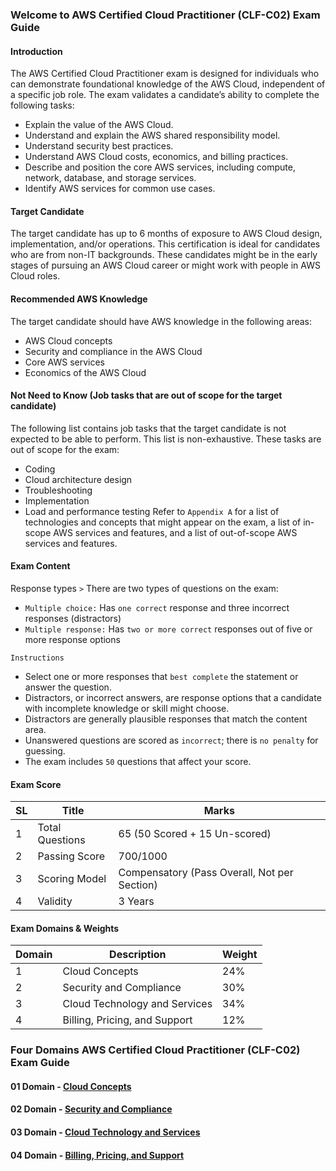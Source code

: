 ### Welcome to AWS Certified Cloud Practitioner (CLF-C02) Exam Guide
#### Introduction
The AWS Certified Cloud Practitioner exam is designed for individuals who can demonstrate foundational knowledge of the AWS Cloud, independent of a specific job role. The exam validates a candidate’s ability to complete the following tasks: 
- Explain the value of the AWS Cloud. 
- Understand and explain the AWS shared responsibility model. 
- Understand security best practices. 
- Understand AWS Cloud costs, economics, and billing practices. 
- Describe and position the core AWS services, including compute, network, database, and storage services. 
- Identify AWS services for common use cases.

#### Target Candidate
The target candidate has up to 6 months of exposure to AWS Cloud design, implementation, and/or operations. This certification is ideal for candidates who are from non-IT backgrounds. These candidates might be in the early stages of pursuing an AWS Cloud career or might work with people in AWS Cloud roles. 

#### Recommended AWS Knowledge 
The target candidate should have AWS knowledge in the following areas: 
- AWS Cloud concepts 
- Security and compliance in the AWS Cloud 
- Core AWS services 
- Economics of the AWS Cloud

#### Not Need to Know (Job tasks that are out of scope for the target candidate)
The following list contains job tasks that the target candidate is not expected to be able to 
perform. This list is non-exhaustive. These tasks are out of scope for the exam: 
- Coding 
- Cloud architecture design 
- Troubleshooting 
- Implementation 
- Load and performance testing 
Refer to `Appendix A` for a list of technologies and concepts that might appear on the exam, a list of in-scope AWS services and features, and a list of out-of-scope AWS services and features.

#### Exam Content 
Response types `>` There are two types of questions on the exam: 
- `Multiple choice:` Has `one correct` response and three incorrect responses (distractors) 
- `Multiple response:` Has `two or more correct` responses out of five or more response 
options

`Instructions`
- Select one or more responses that `best complete` the statement or answer the question.
- Distractors, or incorrect answers, are response options that a candidate with incomplete knowledge or skill might choose. 
- Distractors are generally plausible responses that match the content area. 
- Unanswered questions are scored as `incorrect`; there is `no penalty` for guessing. 
- The exam includes `50` questions that affect your score.


#### Exam Score
| SL  | Title           | Marks                                        |
| --- | --------------- | -------------------------------------------- |
| 1   | Total Questions | 65 (50 Scored + 15 Un-scored)                |
| 2   | Passing Score   | 700/1000                                     |
| 3   | Scoring Model   | Compensatory (Pass Overall, Not per Section) |
| 4   | Validity        | 3 Years                                      |

#### Exam Domains & Weights
| Domain | Description                   | Weight |
| ------ | ----------------------------- | ------ |
| 1      | Cloud Concepts                | 24%    |
| 2      | Security and Compliance       | 30%    |
| 3      | Cloud Technology and Services | 34%    |
| 4      | Billing, Pricing, and Support | 12%    |

### Four Domains AWS Certified Cloud Practitioner (CLF-C02) Exam Guide
#### 01 Domain - [Cloud Concepts](https://github.com/jakir-ruet/aws-beginners-professionals/blob/master/01-AWS%20Certified%20Cloud%20Practitioner/01-domain-cloud-concepts-24%25/Readme.md)
#### 02 Domain - [Security and Compliance](https://github.com/jakir-ruet/aws-beginners-professionals/blob/master/01-AWS%20Certified%20Cloud%20Practitioner/02-domain-security-compliance-30%25/Readme.md)
#### 03 Domain - [Cloud Technology and Services](https://github.com/jakir-ruet/aws-beginners-professionals/blob/master/01-AWS%20Certified%20Cloud%20Practitioner/03-domain-cloud-technology-services-34%25/Readme.md)
#### 04 Domain - [Billing, Pricing, and Support](https://github.com/jakir-ruet/aws-beginners-professionals/blob/master/01-AWS%20Certified%20Cloud%20Practitioner/04-domain-billing-pricing-support-12%25/Readme.md)
